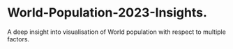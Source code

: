 # World-Population-2023-Insights.
A deep insight into visualisation of World population with respect to multiple factors.
